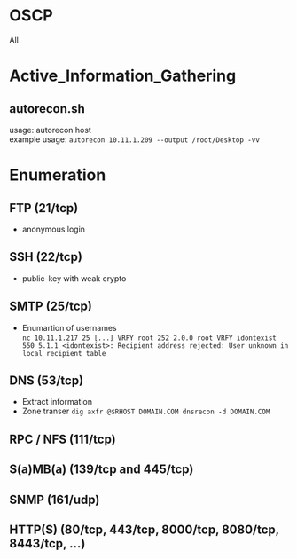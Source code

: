 # OSCP
All

# Active_Information_Gathering
## autorecon.sh
usage:
autorecon host<br/>
example usage:
`autorecon 10.11.1.209 --output /root/Desktop -vv`
# Enumeration

## FTP (21/tcp)
* anonymous login
## SSH (22/tcp)
* public-key with weak crypto
## SMTP (25/tcp)
* Enumartion of usernames<br/> 
`nc 10.11.1.217 25
[...]
VRFY root
252 2.0.0 root
VRFY idontexist
550 5.1.1 <idontexist>: Recipient address rejected: User unknown in local recipient table`
## DNS (53/tcp)
* Extract information
* Zone transer
`dig axfr @$RHOST DOMAIN.COM
dnsrecon -d DOMAIN.COM`
## RPC / NFS (111/tcp)
## S(a)MB(a) (139/tcp and 445/tcp)
## SNMP (161/udp)
## HTTP(S) (80/tcp, 443/tcp, 8000/tcp, 8080/tcp, 8443/tcp, …)


